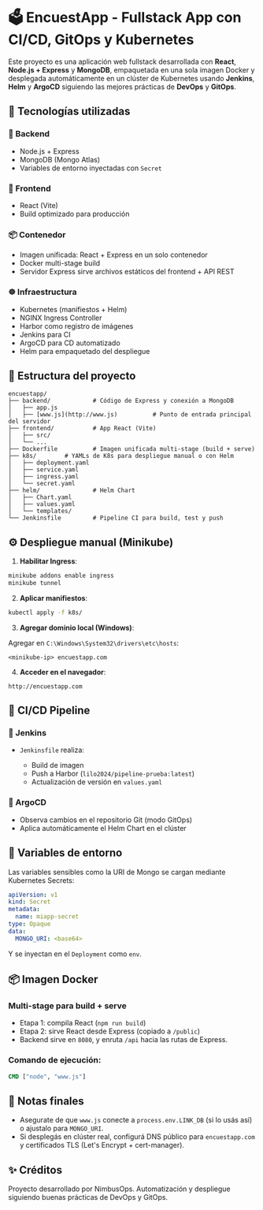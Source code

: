 # 🗳️ EncuestApp - Fullstack App con CI/CD, GitOps y Kubernetes

Este proyecto es una aplicación web fullstack desarrollada con **React**, **Node.js + Express** y **MongoDB**, empaquetada en una sola imagen Docker y desplegada automáticamente en un clúster de Kubernetes usando **Jenkins**, **Helm** y **ArgoCD** siguiendo las mejores prácticas de **DevOps** y **GitOps**.

## 🚀 Tecnologías utilizadas

### 🔧 Backend
- Node.js + Express
- MongoDB (Mongo Atlas)
- Variables de entorno inyectadas con `Secret`

### 🎨 Frontend
- React (Vite)
- Build optimizado para producción

### 📦 Contenedor
- Imagen unificada: React + Express en un solo contenedor
- Docker multi-stage build
- Servidor Express sirve archivos estáticos del frontend + API REST

### ☸️ Infraestructura
- Kubernetes (manifiestos + Helm)
- NGINX Ingress Controller
- Harbor como registro de imágenes
- Jenkins para CI
- ArgoCD para CD automatizado
- Helm para empaquetado del despliegue

## 📁 Estructura del proyecto

```
encuestapp/
├── backend/            # Código de Express y conexión a MongoDB
│   ├── app.js
│   ├── [www.js](http://www.js)          # Punto de entrada principal del servidor
├── frontend/           # App React (Vite)
│   ├── src/
│   └── ...
├── Dockerfile          # Imagen unificada multi-stage (build + serve)
├── k8s/        # YAMLs de K8s para despliegue manual o con Helm
│   ├── deployment.yaml
│   ├── service.yaml
│   ├── ingress.yaml
│   └── secret.yaml
├── helm/               # Helm Chart
│   ├── Chart.yaml
│   ├── values.yaml
│   └── templates/
└── Jenkinsfile         # Pipeline CI para build, test y push
```

## ⚙️ Despliegue manual (Minikube)

1. **Habilitar Ingress**:

```bash
minikube addons enable ingress
minikube tunnel
````

2. **Aplicar manifiestos**:

```bash
kubectl apply -f k8s/
```

3. **Agregar dominio local (Windows)**:

Agregar en `C:\Windows\System32\drivers\etc\hosts`:

```
<minikube-ip> encuestapp.com
```

4. **Acceder en el navegador**:

```
http://encuestapp.com
```

## 🧪 CI/CD Pipeline

### 🔨 Jenkins

* `Jenkinsfile` realiza:

  * Build de imagen
  * Push a Harbor (`lilo2024/pipeline-prueba:latest`)
  * Actualización de versión en `values.yaml`

### 🚢 ArgoCD

* Observa cambios en el repositorio Git (modo GitOps)
* Aplica automáticamente el Helm Chart en el clúster

## 🔐 Variables de entorno

Las variables sensibles como la URI de Mongo se cargan mediante Kubernetes Secrets:

```yaml
apiVersion: v1
kind: Secret
metadata:
  name: miapp-secret
type: Opaque
data:
  MONGO_URI: <base64>
```

Y se inyectan en el `Deployment` como `env`.

## 📦 Imagen Docker

### Multi-stage para build + serve

* Etapa 1: compila React (`npm run build`)
* Etapa 2: sirve React desde Express (copiado a `/public`)
* Backend sirve en `8080`, y enruta `/api` hacia las rutas de Express.

### Comando de ejecución:

```dockerfile
CMD ["node", "www.js"]
```

## 📌 Notas finales

* Asegurate de que `www.js` conecte a `process.env.LINK_DB` (si lo usás así) o ajustalo para `MONGO_URI`.
* Si desplegás en clúster real, configurá DNS público para `encuestapp.com` y certificados TLS (Let's Encrypt + cert-manager).

## ✨ Créditos

Proyecto desarrollado por NimbusOps.
Automatización y despliegue siguiendo buenas prácticas de DevOps y GitOps.
